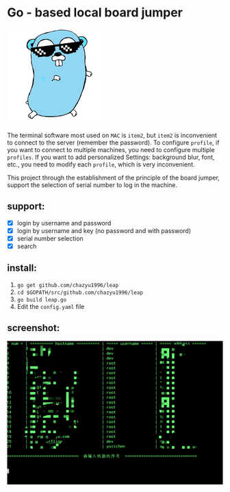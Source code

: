 # Go - based local board jumper

![mascot](mascot.png)

The terminal software most used on `MAC` is `item2`, but `item2` is inconvenient to connect to the server (remember the password). To configure `profile`, if you want to connect to multiple machines, you need to configure multiple `profiles`. If you want to add personalized Settings: background blur, font, etc., you need to modify each `profile`, which is very inconvenient.

This project through the establishment of the principle of the board jumper, support the selection of serial number to log in the machine.

## support:
- [x] login by username and password
- [x] login by username and key (no password and with password)
- [x] serial number selection
- [x] search

## install:

1. `go get github.com/chazyu1996/leap`
2. `cd $GOPATH/src/github.com/chazyu1996/leap`
3. `go build leap.go`
4. Edit the `config.yaml` file

## screenshot:

![screenshot](screenshot.png)
